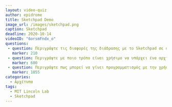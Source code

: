 ```yaml
---
layout: video-quiz
author: epidrome
title: Sketchpad Demo 
image_url: /images/sketchpad.png
caption: Sketchpad 
deadline: 2020-10-14
videoID: "6orsmFndx_o"
questions:
 - question: Περιγράψτε τις διαφορές της διάδρασης με το Sketchpad σε σχέση με τις διεργασίες δέσμης 
   marker: 210 
 - question: Περιγράψτε με ποιο τρόπο είναι χρήσιμο να υπάρχει ένα αρχικό μορφότυπο ή κλάση σχεδίασης 
   marker: 600 
 - question: Περιγράψτε πως μπορεί να γίνει προγραμματισμός με την χρήση διάγραμματος ροής  
   marker: 1055 
categories:
  - Αρχέτυπα
tags:
  - MIT Lincoln Lab 
  - Sketchpad 
---
```

